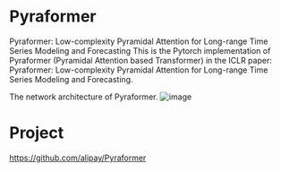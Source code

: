 # Pyraformer

Pyraformer: Low-complexity Pyramidal Attention for Long-range Time Series Modeling and Forecasting
This is the Pytorch implementation of Pyraformer (Pyramidal Attention based Transformer) in the ICLR paper: Pyraformer: Low-complexity Pyramidal Attention for Long-range Time Series Modeling and Forecasting.

The network architecture of Pyraformer.
![image](https://user-images.githubusercontent.com/1535119/172119363-6e46aea5-571f-40a1-a8b6-6f52f499d6f9.png)


# Project
https://github.com/alipay/Pyraformer 
